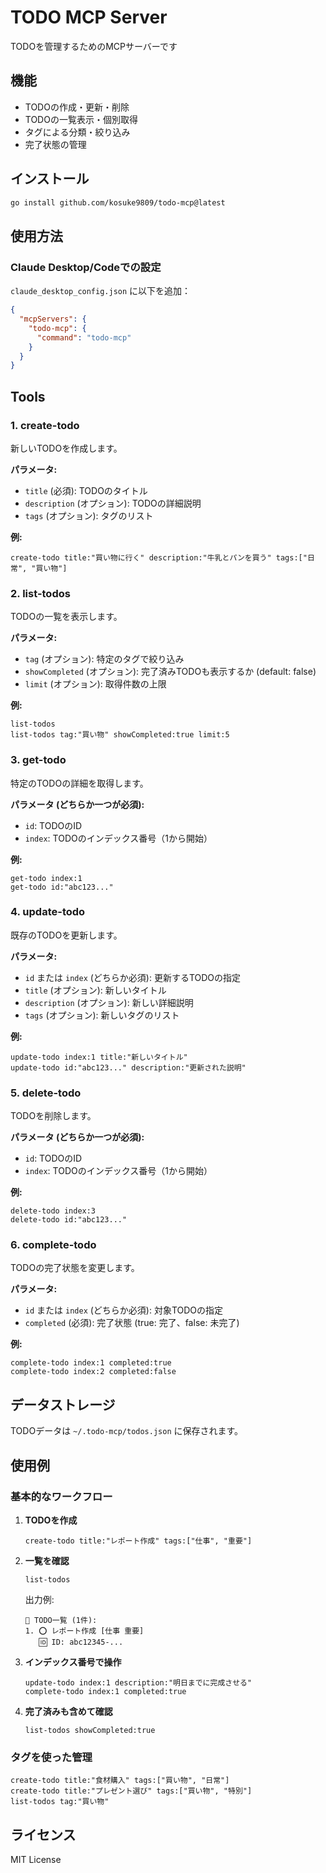 # TODO MCP Server

TODOを管理するためのMCPサーバーです

## 機能

- TODOの作成・更新・削除
- TODOの一覧表示・個別取得
- タグによる分類・絞り込み
- 完了状態の管理


## インストール

```bash
go install github.com/kosuke9809/todo-mcp@latest
```

## 使用方法

### Claude Desktop/Codeでの設定

`claude_desktop_config.json` に以下を追加：

```json
{
  "mcpServers": {
    "todo-mcp": {
      "command": "todo-mcp"
    }
  }
}
```

## Tools

### 1. create-todo
新しいTODOを作成します。

**パラメータ:**
- `title` (必須): TODOのタイトル
- `description` (オプション): TODOの詳細説明
- `tags` (オプション): タグのリスト

**例:**
```
create-todo title:"買い物に行く" description:"牛乳とパンを買う" tags:["日常", "買い物"]
```

### 2. list-todos
TODOの一覧を表示します。

**パラメータ:**
- `tag` (オプション): 特定のタグで絞り込み
- `showCompleted` (オプション): 完了済みTODOも表示するか (default: false)
- `limit` (オプション): 取得件数の上限

**例:**
```
list-todos
list-todos tag:"買い物" showCompleted:true limit:5
```

### 3. get-todo
特定のTODOの詳細を取得します。

**パラメータ (どちらか一つが必須):**
- `id`: TODOのID
- `index`: TODOのインデックス番号（1から開始）

**例:**
```
get-todo index:1
get-todo id:"abc123..."
```

### 4. update-todo
既存のTODOを更新します。

**パラメータ:**
- `id` または `index` (どちらか必須): 更新するTODOの指定
- `title` (オプション): 新しいタイトル
- `description` (オプション): 新しい詳細説明
- `tags` (オプション): 新しいタグのリスト

**例:**
```
update-todo index:1 title:"新しいタイトル"
update-todo id:"abc123..." description:"更新された説明"
```

### 5. delete-todo
TODOを削除します。

**パラメータ (どちらか一つが必須):**
- `id`: TODOのID
- `index`: TODOのインデックス番号（1から開始）

**例:**
```
delete-todo index:3
delete-todo id:"abc123..."
```

### 6. complete-todo
TODOの完了状態を変更します。

**パラメータ:**
- `id` または `index` (どちらか必須): 対象TODOの指定
- `completed` (必須): 完了状態 (true: 完了、false: 未完了)

**例:**
```
complete-todo index:1 completed:true
complete-todo index:2 completed:false
```

## データストレージ

TODOデータは `~/.todo-mcp/todos.json` に保存されます。

## 使用例

### 基本的なワークフロー

1. **TODOを作成**
   ```
   create-todo title:"レポート作成" tags:["仕事", "重要"]
   ```

2. **一覧を確認**
   ```
   list-todos
   ```
   出力例:
   ```
   📝 TODO一覧 (1件):
   1. ⭕ レポート作成 [仕事 重要]
      🆔 ID: abc12345-...
   ```

3. **インデックス番号で操作**
   ```
   update-todo index:1 description:"明日までに完成させる"
   complete-todo index:1 completed:true
   ```

4. **完了済みも含めて確認**
   ```
   list-todos showCompleted:true
   ```

### タグを使った管理

```
create-todo title:"食材購入" tags:["買い物", "日常"]
create-todo title:"プレゼント選び" tags:["買い物", "特別"]
list-todos tag:"買い物"
```

## ライセンス

MIT License
